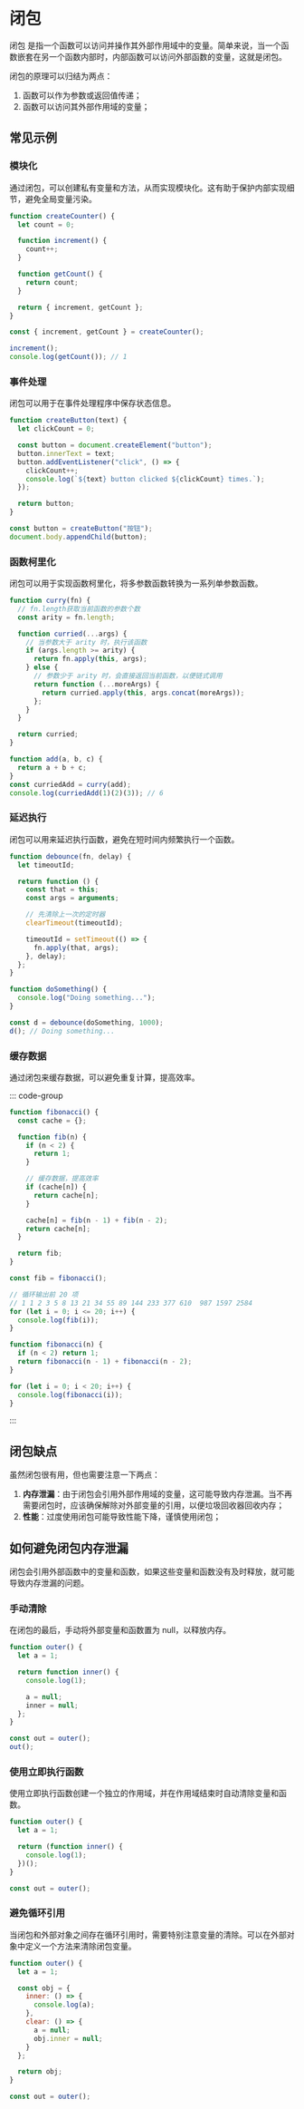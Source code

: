 # 闭包

闭包 是指一个函数可以访问并操作其外部作用域中的变量。简单来说，当一个函数嵌套在另一个函数内部时，内部函数可以访问外部函数的变量，这就是闭包。

闭包的原理可以归结为两点：

1. 函数可以作为参数或返回值传递；
2. 函数可以访问其外部作用域的变量；



## 常见示例

### 模块化

通过闭包，可以创建私有变量和方法，从而实现模块化。这有助于保护内部实现细节，避免全局变量污染。

```js
function createCounter() {
  let count = 0;

  function increment() {
    count++;
  }

  function getCount() {
    return count;
  }

  return { increment, getCount };
}

const { increment, getCount } = createCounter();

increment();
console.log(getCount()); // 1
```



### 事件处理

闭包可以用于在事件处理程序中保存状态信息。

```js
function createButton(text) {
  let clickCount = 0;

  const button = document.createElement("button");
  button.innerText = text;
  button.addEventListener("click", () => {
    clickCount++;
    console.log(`${text} button clicked ${clickCount} times.`);
  });

  return button;
}

const button = createButton("按钮");
document.body.appendChild(button);
```



### 函数柯里化

闭包可以用于实现函数柯里化，将多参数函数转换为一系列单参数函数。

```js
function curry(fn) {
  // fn.length获取当前函数的参数个数
  const arity = fn.length;

  function curried(...args) {
    // 当参数大于 arity 时，执行该函数 
    if (args.length >= arity) {
      return fn.apply(this, args);
    } else {
      // 参数少于 arity 时，会直接返回当前函数，以便链式调用
      return function (...moreArgs) {
        return curried.apply(this, args.concat(moreArgs));
      };
    }
  }

  return curried;
}

function add(a, b, c) {
  return a + b + c;
}
const curriedAdd = curry(add);
console.log(curriedAdd(1)(2)(3)); // 6
```



### 延迟执行

闭包可以用来延迟执行函数，避免在短时间内频繁执行一个函数。

```js
function debounce(fn, delay) {
  let timeoutId;

  return function () {
    const that = this;
    const args = arguments;

    // 先清除上一次的定时器
    clearTimeout(timeoutId);

    timeoutId = setTimeout(() => {
      fn.apply(that, args);
    }, delay);
  };
}

function doSomething() {
  console.log("Doing something...");
}

const d = debounce(doSomething, 1000);
d(); // Doing something...
```



### 缓存数据

通过闭包来缓存数据，可以避免重复计算，提高效率。

::: code-group

```js [有缓存]
function fibonacci() {
  const cache = {};

  function fib(n) {
    if (n < 2) {
      return 1;
    }

    // 缓存数据，提高效率
    if (cache[n]) {
      return cache[n];
    }

    cache[n] = fib(n - 1) + fib(n - 2);
    return cache[n];
  }

  return fib;
}

const fib = fibonacci();

// 循环输出前 20 项
// 1 1 2 3 5 8 13 21 34 55 89 144 233 377 610  987 1597 2584
for (let i = 0; i <= 20; i++) {
  console.log(fib(i));
}
```

```js [无缓存]
function fibonacci(n) {
  if (n < 2) return 1;
  return fibonacci(n - 1) + fibonacci(n - 2);
}

for (let i = 0; i < 20; i++) {
  console.log(fibonacci(i));
}
```

:::



## 闭包缺点

虽然闭包很有用，但也需要注意一下两点：

1. **内存泄漏**：由于闭包会引用外部作用域的变量，这可能导致内存泄漏。当不再需要闭包时，应该确保解除对外部变量的引用，以便垃圾回收器回收内存；
2. **性能**：过度使用闭包可能导致性能下降，谨慎使用闭包；



## 如何避免闭包内存泄漏

闭包会引用外部函数中的变量和函数，如果这些变量和函数没有及时释放，就可能导致内存泄漏的问题。



### 手动清除

在闭包的最后，手动将外部变量和函数置为 null，以释放内存。

```js
function outer() {
  let a = 1;

  return function inner() {
    console.log(1);

    a = null;
    inner = null;
  };
}

const out = outer();
out();
```



### 使用立即执行函数

使用立即执行函数创建一个独立的作用域，并在作用域结束时自动清除变量和函数。

```js
function outer() {
  let a = 1;

  return (function inner() {
    console.log(1);
  })();
}

const out = outer();
```



### 避免循环引用

当闭包和外部对象之间存在循环引用时，需要特别注意变量的清除。可以在外部对象中定义一个方法来清除闭包变量。

```js
function outer() {
  let a = 1;

  const obj = {
    inner: () => {
      console.log(a);
    },
    clear: () => {
      a = null;
      obj.inner = null;
    }
  };

  return obj;
}

const out = outer();
```
